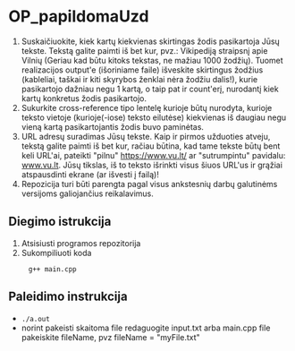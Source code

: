 # OP_papildomaUzd

   1. Suskaičiuokite, kiek kartų kiekvienas skirtingas žodis pasikartoja Jūsų tekste. Tekstą galite paimti iš bet kur, pvz.: Vikipediją straipsnį apie Vilnių (Geriau kad būtu kitoks tekstas, ne mažiau 1000 žodžių). Tuomet realizacijos output'e (išoriniame faile) išveskite skirtingus žodžius (kableliai, taškai ir kiti skyrybos ženklai nėra žodžiu dalis!), kurie pasikartojo dažniau negu 1 kartą, o taip pat ir count'erį, nurodantį kiek kartų konkretus žodis pasikartojo.
   2. Sukurkite cross-reference tipo lentelę kurioje būtų nurodyta, kurioje teksto vietoje (kurioje(-iose) teksto eilutėse) kiekvienas iš daugiau negu vieną kartą pasikartojantis žodis buvo paminėtas.
   3. URL adresų suradimas Jūsų tekste. Kaip ir pirmos užduoties atveju, tekstą galite paimti iš bet kur, račiau būtina, kad tame tekste būtų bent keli URL'ai, pateikti "pilnu" https://www.vu.lt/ ar "sutrumpintu" pavidalu: www.vu.lt. Jūsų tikslas, iš to teksto išrinkti visus šiuos URL'us ir grąžiai atspausdinti ekrane (ar išvesti į failą)!
   4. Repozicija turi būti parengta pagal visus ankstesnių darbų galutinėms versijoms galiojančius reikalavimus.

## Diegimo istrukcija
 1. Atsisiusti programos repozitorija
 2. Sukompiliuoti koda
 ```
      g++ main.cpp
 ```
 ## Paleidimo instrukcija 
   * ``` ./a.out ```
   * norint pakeisti skaitoma file  redaguogite input.txt arba main.cpp file pakeiskite fileName, pvz fileName = "myFile.txt"
  
